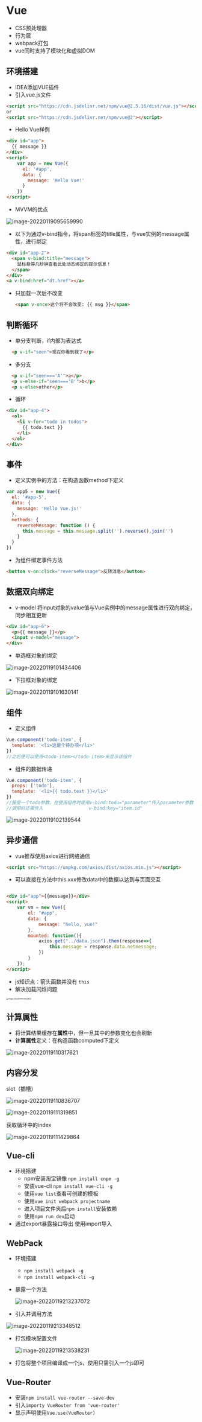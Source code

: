 # Vue

+ CSS预处理器
+ 行为层
+ webpack打包
+ vue同时支持了模块化和虚拟DOM 

## 环境搭建

+ IDEA添加VUE插件
+ 引入vue.js文件

```html
<script src="https://cdn.jsdelivr.net/npm/vue@2.5.16/dist/vue.js"></script>
or
<script src="https://cdn.jsdelivr.net/npm/vue@2"></script>

```

+ Hello Vue样例

```html
<div id="app">
  {{ message }}
</div>
<script>
    var app = new Vue({
      el: '#app',
      data: {
        message: 'Hello Vue!'
      }
    })
</script>

```

+ MVVM的优点

![image-20220119095659990](https://home.innky.xyz:25566/images/image-20220119095659990.png)

+ 以下为通过v-bind指令，将span标签的title属性，与vue实例的message属性，进行绑定

```html
<div id="app-2">
  <span v-bind:title="message">
    鼠标悬停几秒钟查看此处动态绑定的提示信息！
  </span>
</div>
<a v-bind:href="dt.href"></a>
```

+ 只加载一次后不改变

  ```html
  <span v-once>这个将不会改变: {{ msg }}</span>
  ```

## 判断循环

+  单分支判断，if内部为表达式

```html
  <p v-if="seen">现在你看到我了</p>
```

+ 多分支

```html
  <p v-if="seen==='A'">a</p>
  <p v-else-if="seen==='B'">b</p>
  <p v-else>other</p>
```

+ 循环

```html
<div id="app-4">
  <ol>
    <li v-for="todo in todos">
      {{ todo.text }}
    </li>
  </ol>
</div>
```



## 事件

+ 定义实例中的方法：在构造函数method下定义

```javascript
var app5 = new Vue({
  el: '#app-5',
  data: {
    message: 'Hello Vue.js!'
  },
  methods: {
    reverseMessage: function () {
      this.message = this.message.split('').reverse().join('')
    }
  }
})
```

+ 为组件绑定事件方法

```html
<button v-on:click="reverseMessage">反转消息</button>
```

## 数据双向绑定

+ v-model 将input对象的value值与Vue实例中的message属性进行双向绑定，同步相互更新

```html
<div id="app-6">
  <p>{{ message }}</p>
  <input v-model="message">
</div>
```

+ 单选框对象的绑定

![image-20220119101434406](https://home.innky.xyz:25566/images/image-20220119101434406.png)

+ 下拉框对象的绑定

![image-20220119101630141](https://home.innky.xyz:25566/images/image-20220119101630141.png)

## 组件

+ 定义组件

```javascript
Vue.component('todo-item', {
  template: '<li>这是个待办项</li>'
})
//之后便可以使用<todo-item></todo-item>来显示该组件
```

+ 组件的数据传递

```javascript
Vue.component('todo-item', {
  props: ['todo'],
  template: '<li>{{ todo.text }}</li>'
})
//接受一个todo参数，在使用组件时使用v-bind:todu="parameter"传入parameter参数
//调用时还需传入			      v-bind:key="item.id"

```



![image-20220119102139544](https://home.innky.xyz:25566/images/image-20220119102139544.png)

## 异步通信

+ vue推荐使用axios进行网络通信

```html
<script src="https://unpkg.com/axios/dist/axios.min.js"></script>
```

+ 可以直接在方法中this.xxx修改data中的数据以达到与页面交互

```html

<div id="app">{{message}}</div>
<script>
    var vm = new Vue({
        el: "#app",
        data: {
            message: "hello, vue!"
        },
        mounted: function(){
            axios.get("../data.json").then(response=>{
                this.message = response.data.netmessage;
            })
        }
    });
</script>
```

+ js知识点：箭头函数并没有 `this`
+ 解决加载闪烁问题

<img src="https://home.innky.xyz:25566/images/image-20220119103423852.png" alt="image-20220119103423852" style="zoom:33%;" />

## 计算属性

+ 将计算结果缓存在**属性**中，但一旦其中的参数变化也会刷新
+ **计算属性**定义：在构造函数computed下定义

![image-20220119110317621](https://home.innky.xyz:25566/images/image-20220119110317621.png)

## 内容分发

slot（插槽）

![image-20220119110836707](https://home.innky.xyz:25566/images/image-20220119110836707.png)

![image-20220119111319851](https://home.innky.xyz:25566/images/image-20220119111319851.png)

获取循环中的index 

![image-20220119111429864](https://home.innky.xyz:25566/images/image-20220119111429864.png)

## Vue-cli

+ 环境搭建
  + npm安装淘宝镜像 `npm install cnpm -g`
  + 安装vue-cli `npm install vue-cli -g`
  + 使用`vue list`查看可创建的模板
  + 使用`vue init webpack projectname`
  + 进入项目文件夹后`npm install`安装依赖
  + 使用`npm run dev`启动
+ 通过export暴露接口导出  使用import导入

## WebPack

+ 环境搭建

  + `npm install webpack -g`
  + `npm install webpack-cli -g`

+ 暴露一个方法

  ![image-20220119213237072](https://home.innky.xyz:25566/images/image-20220119213237072.png)

+  引入并调用方法

  ![image-20220119213348512](https://home.innky.xyz:25566/images/image-20220119213348512.png)

+ 打包模块配置文件

  ![image-20220119213538231](https://home.innky.xyz:25566/images/image-20220119213538231.png)

+ 打包将整个项目编译成一个js，使用只需引入一个js即可

## Vue-Router

+ 安装`npm install vue-router --save-dev`
+ 引入`importy VueRouter from 'vue-router'`
+ 显示声明使用`Vue.use(VueRouter)`
